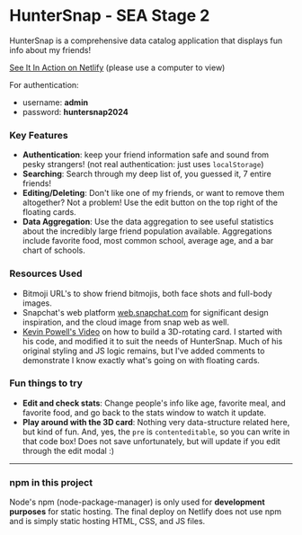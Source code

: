 # HunterSnap - SEA Stage 2
HunterSnap is a comprehensive data catalog application that displays fun info about my friends!

[See It In Action on Netlify](https://glittering-faun-b6f4ab.netlify.app/ "See It In Action") (please use a computer to view)

For authentication:
- username: **admin**
- password: **huntersnap2024**

### Key Features
- **Authentication**: keep your friend information safe and sound from pesky strangers! (not real authentication: just uses `localStorage`)
- **Searching**: Search through my deep list of, you guessed it, 7 entire friends!
- **Editing/Deleting**: Don't like one of my friends, or want to remove them altogether? Not a problem! Use the edit button on the top right of the floating cards.
- **Data Aggregation**: Use the data aggregation to see useful statistics about the incredibly large friend population available. Aggregations include favorite food, most common school, average age, and a bar chart of schools.

### Resources Used
- Bitmoji URL's to show friend bitmojis, both face shots and full-body images.
- Snapchat's web platform [web.snapchat.com](https://web.snapchat.com "web.snapchat.com") for significant design inspiration, and the cloud image from snap web as well.
- [Kevin Powell's Video](https://www.youtube.com/watch?v=Z-3tPXf9a7M "Kevin Powell's Video") on how to build a 3D-rotating card. I started with his code, and modified it to suit the needs of HunterSnap. Much of his original styling and JS logic remains, but I've added comments to demonstrate I know exactly what's going on with floating cards.

### Fun things to try
- **Edit and check stats**: Change people's info like age, favorite meal, and favorite food, and go back to the stats window to watch it update.
- **Play around with the 3D card**: Nothing very data-structure related here, but kind of fun. And, yes, the `pre` is `contenteditable`, so you can write in that code box! Does not save unfortunately, but will update if you edit through the edit modal :)

---
### npm in this project
Node's npm (node-package-manager) is only used for **development purposes** for static hosting. The final deploy on Netlify does not use npm and is simply static hosting HTML, CSS, and JS files.
